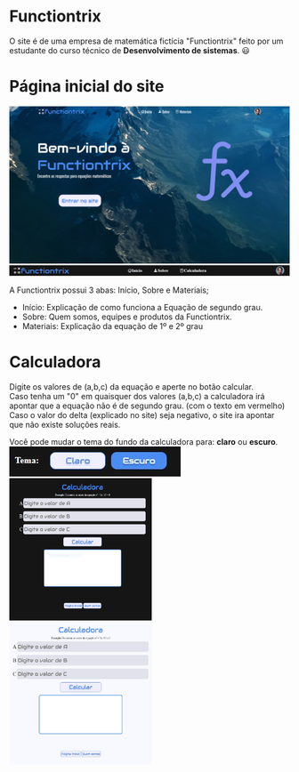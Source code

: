 # Functiontrix
O site é de uma empresa de matemática fictícia "Functiontrix" feito por um estudante do curso técnico de **Desenvolvimento de sistemas**.
😃
# Página inicial do site
<img src="img\ReadmeImagens\inicio.png">
<img src="img\ReadmeImagens\Readme_Menu.JPG">

A Functiontrix possui 3 abas: Início, Sobre e Materiais;

- Início: Explicação de como funciona a Equação de segundo grau.
- Sobre: Quem somos, equipes e produtos da Functiontrix.
- Materiais: Explicação da equação de 1º e 2º grau

# Calculadora

Digite os valores de (a,b,c) da equação e aperte no botão calcular. <br>
Caso tenha um "0" em quaisquer dos valores (a,b,c) a calculadora irá apontar que a equação não é de segundo grau. (com o texto em vermelho)  <br>
Caso o valor do delta (explicado no site) seja negativo, o site ira apontar que não existe soluções reais.  <br>

Você pode mudar o tema do fundo da calculadora para: **claro** ou **escuro**. <br>
<img src="img\ReadmeImagens\Readme_Tema.JPG">
<img src="img\ReadmeImagens\Readme_Calculadora_Escuro.JPG" width="256px" height="256px">
<img src="img\ReadmeImagens\Readme_Calculadora_Branco.JPG" width="256px" height="256px">
